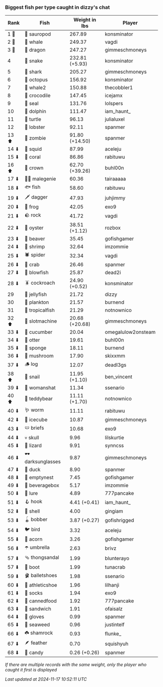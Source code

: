 ### Biggest fish per type caught in dizzy's chat
| Rank | Fish | Weight in lbs | Player |
|------|--------|-----------|---------|
| 1 🥇  | 🦕 sauropod | 267.89 | konsminator |
| 2 🥈  | 🐳 whale | 249.37 | vagdi |
| 3 🥉  | 🐉 dragon | 247.27 | gimmeschmoneys |
| 4  | 🐍 snake | 232.81 (+5.93) | konsminator |
| 5  | 🦈 shark | 205.27 | gimmeschmoneys |
| 6  | 🐙 octopus | 156.92 | konsminator |
| 7  | 🐋 whale2 | 150.88 | thecobbler1 |
| 8  | 🐊 crocodile | 147.45 | icejamx |
| 9  | 🦭 seal | 131.76 | lolspers |
| 10  | 🐬 dolphin | 111.47 | iam_haunt_ |
| 11  | 🐢 turtle | 96.13 | julialuxel |
| 12  | 🦞 lobster | 92.11 | spanmer |
| 13 ⬆ | 🧟 zombie | 91.80 (+14.50) | spanmer |
| 14 ⬇ | 🦑 squid | 87.99 | aceleju |
| 15 ⬇ | 🪸 coral | 86.86 | rabituwu |
| 16 ⬆ | 👑 crown | 62.70 (+39.26) | buhl00n |
| 17 ⬇ | 🧞‍♂ malegenie | 60.36 | tairaaaaa |
| 18 ⬇ | 🐟 fish | 58.60 | rabituwu |
| 19 ⬇ | 🗡️ dagger | 47.93 | juhjimmy |
| 20 ⬇ | 🐸 frog | 42.05 | exo9 |
| 21 ⬇ | 🪨 rock | 41.72 | vagdi |
| 22 ⬇ | 🦪 oyster | 38.51 (+1.12) | rozbox |
| 23 ⬇ | 🦫 beaver | 35.45 | gofishgamer |
| 24 ⬇ | 🦐 shrimp | 32.64 | imzommie |
| 25 ⬇ | 🕷️ spider | 32.34 | vagdi |
| 26 ⬇ | 🦀 crab | 26.46 | spanmer |
| 27 ⬇ | 🐡 blowfish | 25.87 | dead2i |
| 28 ⬇ | 🪳 cockroach | 24.90 (+0.52) | konsminator |
| 29  | 🪼 jellyfish | 21.72 | dizzy |
| 30  | 🦠 plankton | 21.57 | burnend |
| 31  | 🐠 tropicalfish | 21.29 | notnownico |
| 32 ⬆ | 🎰 slotmachine | 20.68 (+20.68) | gimmeschmoneys |
| 33 ⬇ | 🥒 cucumber | 20.04 | omegalulow2onsteam |
| 34 ⬇ | 🦦 otter | 19.61 | buhl00n |
| 35 ⬇ | 🧽 sponge | 18.11 | burnend |
| 36 ⬇ | 🍄 mushroom | 17.90 | skixxmm |
| 37 ⬇ | 🪵 log | 12.07 | deadl3gs |
| 38 ⬆ | 🐌 snail | 11.95 (+1.10) | ben_vincent |
| 39 ⬇ | 👒 womanshat | 11.34 | ssenario |
| 40 ⬆ | 🧸 teddybear | 11.11 (+1.70) | notnownico |
| 40 ⬇ | 🪱 worm | 11.11 | rabituwu |
| 42 ⬇ | 🧊 icecube | 10.87 | gimmeschmoneys |
| 43 ⬇ | 🩲 briefs | 10.68 | exo9 |
| 44 ⬇ | 💀 skull | 9.96 | lilskurtie |
| 45 ⬇ | 🦎 lizard | 9.91 | synncss |
| 46 ⬇ | 🕶️ darksunglasses | 9.87 | gimmeschmoneys |
| 47 ⬇ | 🦆 duck | 8.90 | spanmer |
| 48 ⬇ | 🪹 emptynest | 7.45 | gofishgamer |
| 49 ⬇ | 🧃 beveragebox | 5.17 | imzommie |
| 50 ⬇ | 🎏 lure | 4.89 | 777pancake |
| 51 ⬇ | 🪝 hook | 4.41 (+0.41) | iam_haunt_ |
| 52 ⬇ | 🐚 shell | 4.00 | gingiam |
| 53 ⬇ | 🪀 bobber | 3.87 (+0.27) | gofishrigged |
| 54 ⬇ | 🐦 bird | 3.32 | aceleju |
| 55 ⬇ | 🌰 acorn | 3.26 | gofishgamer |
| 56 ⬇ | ☂️ umbrella | 2.63 | brivz |
| 57 ⬇ | 🩴 thongsandal | 1.99 | blunterayo |
| 57 ⬇ | 👢 boot | 1.99 | tunacrab |
| 59 ⬇ | 🩰 balletshoes | 1.98 | ssenario |
| 60 ⬇ | 👟 athleticshoe | 1.96 | lilhanji |
| 61 ⬇ | 🧦 socks | 1.94 | exo9 |
| 62 ⬇ | 🥫 cannedfood | 1.92 | 777pancake |
| 63 ⬇ | 🥪 sandwich | 1.91 | ofaisalz |
| 64 ⬇ | 🧤 gloves | 0.99 | spanmer |
| 65 ⬇ | 🌿 seaweed | 0.96 | justintelf |
| 66 ⬇ | ☘️ shamrock | 0.93 | flunke_ |
| 67 ⬇ | 🪶 feather | 0.70 | squishyuh |
| 68 ⬇ | 🍬 candy | 0.26 (+0.26) | spanmer |

_If there are multiple records with the same weight, only the player who caught it first is displayed_

_Last updated at 2024-11-17 10:52:11 UTC_